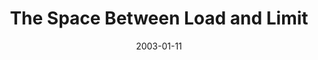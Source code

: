 ---
layout: message
category: message
series: "The Space Between"
title: "The Space Between Load and Limit"
date: 2003-01-11
audio-description: "We've somehow lost that healthy space between sanity and our maximum limits."
audio: "http://s3.amazonaws.com/crossroadsaudiomessages/Load And Limit 1020am.mp3"
audio-title: "The Space Between Load and Limit"
audio-duration: "39&#58;27"
---